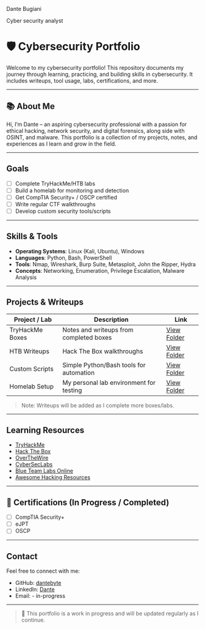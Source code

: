 Dante Bugiani

Cyber security analyst

# 🛡️ Cybersecurity Portfolio

Welcome to my cybersecurity portfolio! This repository documents my journey through learning, practicing, and building skills in cybersecurity. It includes writeups, tool usage, labs, certifications, and more.

---

## 📚 About Me

Hi, I’m Dante – an aspiring cybersecurity professional with a passion for ethical hacking, network security, and digital forensics, along side with OSINT, and malware. This portfolio is a collection of my projects, notes, and experiences as I learn and grow in the field.

---

## Goals

- [ ] Complete TryHackMe/HTB labs
- [ ] Build a homelab for monitoring and detection
- [ ] Get CompTIA Security+ / OSCP certified
- [ ] Write regular CTF walkthroughs
- [ ] Develop custom security tools/scripts

---

## Skills & Tools

- **Operating Systems**: Linux (Kali, Ubuntu), Windows
- **Languages**: Python, Bash, PowerShell
- **Tools**: Nmap, Wireshark, Burp Suite, Metasploit, John the Ripper, Hydra
- **Concepts**: Networking, Enumeration, Privilege Escalation, Malware Analysis

---

## Projects & Writeups

| Project / Lab | Description | Link |
|---------------|-------------|------|
| TryHackMe Boxes | Notes and writeups from completed boxes | [View Folder](./tryhackme/) |
| HTB Writeups | Hack The Box walkthroughs | [View Folder](./htb/) |
| Custom Scripts | Simple Python/Bash tools for automation | [View Folder](./scripts/) |
| Homelab Setup | My personal lab environment for testing | [View Folder](./homelab/) |

> Note: Writeups will be added as I complete more boxes/labs.

---

##  Learning Resources

- [TryHackMe](https://tryhackme.com)
- [Hack The Box](https://hackthebox.com)
- [OverTheWire](https://overthewire.org)
- [CyberSecLabs](https://cyberseclabs.co.uk)
- [Blue Team Labs Online](https://blueteamlabs.online)
- [Awesome Hacking Resources](https://github.com/Hack-with-Github/Awesome-Hacking)

---

## 📄 Certifications (In Progress / Completed) 

- [ ] CompTIA Security+
- [ ] eJPT
- [ ] OSCP

---

## Contact

Feel free to connect with me:

- GitHub: [dantebyte](https://github.com/dantebyte)
- LinkedIn: [Dante](https://linkedin.com/in/dante-bugiani-a39242361)
- Email: - in-progress

---

> 🚧 This portfolio is a work in progress and will be updated regularly as I continue.
